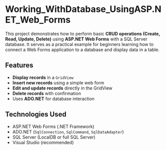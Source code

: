 # Working_WithDatabase_UsingASP.NET_Web_Forms

This project demonstrates how to perform basic **CRUD operations (Create, Read, Update, Delete)** using **ASP.NET Web Forms** with a SQL Server database. It serves as a practical example for beginners learning how to connect a Web Forms application to a database and display data in a table.

## Features

- **Display records** in a `GridView`
- **Insert new records** using a simple web form
- **Edit and update records** directly in the GridView
- **Delete records** with confirmation
- Uses **ADO.NET** for database interaction

## Technologies Used

- ASP.NET Web Forms (.NET Framework)
- ADO.NET (`SqlConnection`, `SqlCommand`, `SqlDataAdapter`)
- SQL Server (LocalDB or full SQL Server)
- Visual Studio (recommended)
